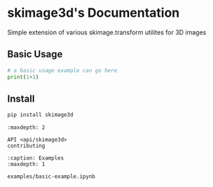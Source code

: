 
# skimage3d's Documentation

Simple extension of various skimage.transform utilites for 3D images


## Basic Usage

```python
# a basic usage example can go here
print(1+1)
```

## Install
```bash
pip install skimage3d
```



```{toctree}
:maxdepth: 2

API <api/skimage3d>
contributing
```

```{toctree}
:caption: Examples
:maxdepth: 1

examples/basic-example.ipynb
```
